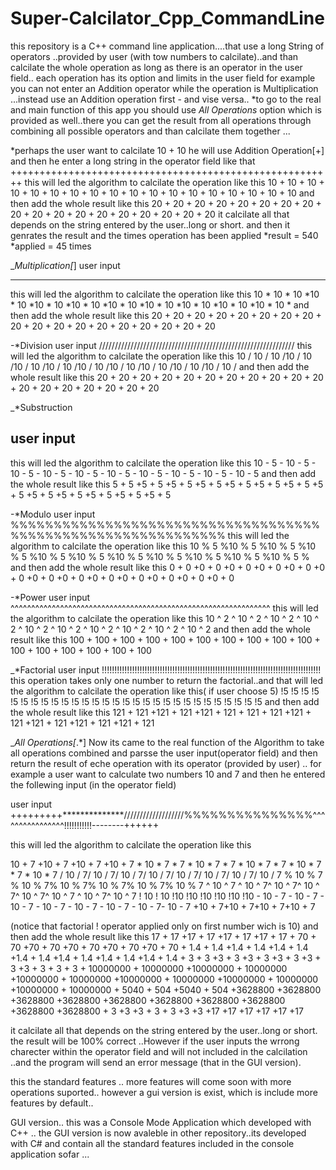 # Super-Calcilator_Cpp_CommandLine

this repository is a C++ command line application....that use a long String of operators ..provided by 
user (with tow numbers to calcilate)..and than calcilate the whole operation as long as there is an operator in the user field..
each operation has its option and limits in the user field for example you can not enter an Addition operator while the operation is
Multiplication ...instead use an Addition operation first - and vise versa..
*to go to the real and main function of this app you should use *All Operations* option which is provided as well..there you can
get the result from all operations through combining all possible operators and than calcilate them together ...

*perhaps the user want to calcilate 10 + 10
he will use Addition Operation[+]
and then he enter a long string in the operator field like that
++++++++++++++++++++++++++++++++++++++++++++++++++++++++
this will led the algorithm to calcilate the operation like this
10 + 10 + 10 + 10 + 10 + 10 + 10 + 10 + 10 + 10 + 10 + 10 + 10 + 10 + 10 + 10 + 10 + 10
and then add the whole result like this
20 + 20 + 20 + 20 + 20 + 20 + 20 + 20 + 20 + 20 + 20 + 20 + 20 + 20 + 20 + 20 + 20 + 20
it calcilate all that depends on the string entered by the user..long or short.
and then it genrates the result and the times operation has been applied 
*result = 540
*applied = 45 times

_*Multiplication[*]
user input
***********************************************************
this will led the algorithm to calcilate the operation like this
10 * 10 * 10 *10 * 10 *10 * 10 *10 * 10 *10 * 10 *10 * 10 *10 * 10 *10 * 10 *10 * 10 *
and then add the whole result like this
20 + 20 + 20 + 20 + 20 + 20 + 20 + 20 + 20 + 20 + 20 + 20 + 20 + 20 + 20 + 20 + 20 + 20

-*Division
user input
//////////////////////////////////////////////////////////////
this will led the algorithm to calcilate the operation like this
10 / 10 / 10 /10 / 10 /10 / 10 /10 / 10 /10 / 10 /10 / 10 /10 / 10 /10 / 10 /10 / 10 /
and then add the whole result like this
20 + 20 + 20 + 20 + 20 + 20 + 20 + 20 + 20 + 20 + 20 + 20 + 20 + 20 + 20 + 20 + 20 + 20

_*Substruction

user input
------------------------------------------------------------
this will led the algorithm to calcilate the operation like this
10 - 5 - 10 - 5 - 10 - 5 - 10 - 5 - 10 - 5 - 10 - 5 - 10 - 5 - 10 - 5 - 10 - 5 - 10 - 5
and then add the whole result like this
5 + 5 +5 + 5 +5 + 5 +5 + 5 +5 + 5 +5 + 5 +5 + 5 +5 + 5 +5 + 5 +5 + 5 +5 + 5 +5 + 5 +5 + 5

-*Modulo
user input
%%%%%%%%%%%%%%%%%%%%%%%%%%%%%%%%%%%%%%%%%%%%%%%%%%%%%%%%%%%%%
this will led the algorithm to calcilate the operation like this
10 % 5 %10 % 5 %10 % 5 %10 % 5 %10 % 5 %10 % 5 %10 % 5 %10 % 5 %10 % 5 %10 % 5 %10 % 5 %
and then add the whole result like this
0 + 0 +0 + 0 +0 + 0 +0 + 0 +0 + 0 +0 + 0 +0 + 0 +0 + 0 +0 + 0 +0 + 0 +0 + 0 +0 + 0 +0 + 0

-*Power
user input
^^^^^^^^^^^^^^^^^^^^^^^^^^^^^^^^^^^^^^^^^^^^^^^^^^^^^^^^^^^^^^^
this will led the algorithm to calcilate the operation like this
10 ^ 2 ^ 10 ^ 2 ^ 10 ^ 2 ^ 10 ^ 2 ^ 10 ^ 2 ^ 10 ^ 2 ^ 10 ^ 2 ^ 10 ^ 2 ^ 10 ^ 2 ^ 10 ^ 2 
and then add the whole result like this
100 + 100 + 100 + 100 + 100 + 100 + 100 + 100 + 100 + 100 + 100 + 100 + 100 + 100 + 100 + 100

_*Factorial
user input
!!!!!!!!!!!!!!!!!!!!!!!!!!!!!!!!!!!!!!!!!!!!!!!!!!!!!!!!!!!!!!!!!!!!!!!!!!!!!!!!!!!!!!!
this operation takes only one number to return the factorial..and that
will led the algorithm to calcilate the operation like this( if user choose 5)
!5 !5 !5 !5 !5  !5 !5 !5 !5 !5 !5 !5 !5 !5 !5 !5 !5 !5 !5 !5 !5 !5 !5 !5 !5 !5 !5 !5 !5
and then add the whole result like this
121 + 121 +121 + 121 +121 + 121 + 121 + 121 +121 + 121 +121 + 121 +121 + 121 +121 + 121 

_*All Operations[*.*]
Now its came to the real function of the Algorithm to take all operations combined and parsse the user input(operator field) and then
return the result of eche operation with its operator (provided by user) ..
for example a user want to calculate two numbers 10 and 7
and then he entered the follewing input (in the operator field)

user input
+++++++++**************///////////////////%%%%%%%%%%%%%%%^^^^^^^^^^^^^^^^!!!!!!!!!!!--------++++++

this will led the algorithm to calcilate the operation like this

10 + 7 +10 + 7 +10 + 7 +10 + 7 * 10 * 7 * 7 * 10 * 7 * 7 * 10 * 7 * 7 * 10 * 7 * 7 * 10 * 7 / 10 / 7/ 10 / 7/ 10 / 7/ 10 / 7/ 10 / 7/ 10 / 7/ 10 / 7/ 10 / 7 % 10 % 7 % 10 % 7% 10 % 7% 10 % 7% 10 % 7% 10 % 7 ^ 10 ^ 7 ^ 10 ^ 7^ 10 ^ 7^ 10 ^ 7^ 10 ^ 7^ 10 ^ 7 ^ 10 ^ 7^ 10 ^ 7 ! 10 ! 10 !10 !10 !10 !10 !10 !10 - 10 - 7 - 10 - 7 - 10 - 7 - 10 - 7 - 10 - 7 - 10 - 7 - 10 - 7- 10 - 7 +10 + 7+10 + 7+10 + 7+10 + 7 

(notice that factorial ! operator applied only on first number wich is 10) 
and then add the whole result like this
17 + 17 +17 + 17 +17 + 17 +17 + 17 + 70 + 70 +70 + 70 +70 + 70 +70 + 70 +70 + 70 + 1.4 + 1.4 +1.4 + 1.4 +1.4 + 1.4 +1.4 + 1.4 +1.4 + 1.4 +1.4 + 1.4 +1.4 + 1.4 + 3 + 3 +3 + 3 +3 + 3 +3 + 3 +3 + 3 +3 + 3 + 3 + 3 + 10000000 + 10000000 +10000000 + 10000000 +10000000 + 10000000 +10000000 + 10000000 +10000000 + 10000000 +10000000 + 10000000 + 5040 + 504 +5040 + 504 +3628800 +3628800 +3628800 +3628800 +3628800 +3628800 +3628800 +3628800 +3628800 +3628800 + 3 +3 +3 + 3 + 3 +3 +3 +17 +17 +17 +17 +17 +17

it calcilate all that depends on the string entered by the user..long or short.
the result will be 100% correct ..However if the user inputs the wrrong charecter within the operator field and will not included in the 
calcilation ..and the program will send an error message (that in the GUI version).

this the standard features .. more features will come soon with more operations suported..
however a gui version is exist, which is include more features by default.. 

GUI version..
this was a Console Mode Application which developed with C++ ..
the GUI version is now avaleble in other repository..its developed with C# and contain all the standard features included in the console
application sofar ...
